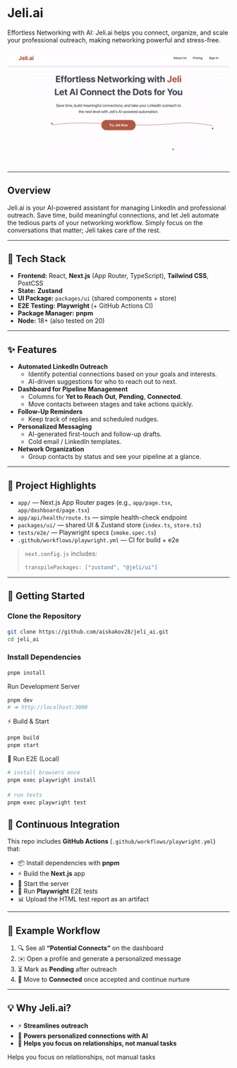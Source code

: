 # Jeli.ai

Effortless Networking with AI: Jeli.ai helps you connect, organize, and scale your professional outreach, making networking powerful and stress-free.

![Jeli.ai Frontpage](Jeli_AI_frontpage.png)

---

## Overview

Jeli.ai is your AI-powered assistant for managing LinkedIn and professional outreach. Save time, build meaningful connections, and let Jeli automate the tedious parts of your networking workflow. Simply focus on the conversations that matter; Jeli takes care of the rest.

---

## 🚀 Tech Stack

- **Frontend:** React, **Next.js** (App Router, TypeScript), **Tailwind CSS**, PostCSS  
- **State:** **Zustand**  
- **UI Package:** `packages/ui` (shared components + store)  
- **E2E Testing:** **Playwright** (+ GitHub Actions CI)  
- **Package Manager:** **pnpm**  
- **Node:** 18+ (also tested on 20)

---

## ✨ Features

- **Automated LinkedIn Outreach**
  - Identify potential connections based on your goals and interests.
  - AI-driven suggestions for who to reach out to next.
- **Dashboard for Pipeline Management**
  - Columns for **Yet to Reach Out**, **Pending**, **Connected**.
  - Move contacts between stages and take actions quickly.
- **Follow-Up Reminders**
  - Keep track of replies and scheduled nudges.
- **Personalized Messaging**
  - AI-generated first-touch and follow-up drafts.
  - Cold email / LinkedIn templates.
- **Network Organization**
  - Group contacts by status and see your pipeline at a glance.

---

## 📁 Project Highlights

- `app/` — Next.js App Router pages (e.g., `app/page.tsx`, `app/dashboard/page.tsx`)  
- `app/api/health/route.ts` — simple health-check endpoint  
- `packages/ui/` — shared UI & Zustand store (`index.ts`, `store.ts`)  
- `tests/e2e/` — Playwright specs (`smoke.spec.ts`)  
- `.github/workflows/playwright.yml` — CI for build + e2e  

> `next.config.js` includes:
> ```js
> transpilePackages: ["zustand", "@jeli/ui"]
> ```

---
## 🚀 Getting Started

### Clone the Repository
```bash
git clone https://github.com/aiskakov28/jeli_ai.git
cd jeli_ai
```

### Install Dependencies
```bash
pnpm install
```

Run Development Server
```bash
pnpm dev
# ➜ http://localhost:3000
```

⚡ Build & Start
```bash
pnpm build
pnpm start
```

🧪 Run E2E (Local)
```bash
# install browsers once
pnpm exec playwright install

# run tests
pnpm exec playwright test
```

## 🔄 Continuous Integration

This repo includes **GitHub Actions** (`.github/workflows/playwright.yml`) that:

- 📦 Install dependencies with **pnpm**
- ⚡ Build the **Next.js** app
- 🚀 Start the server
- 🧪 Run **Playwright** E2E tests
- 📊 Upload the HTML test report as an artifact

---

## 🧩 Example Workflow

1. 🔍 See all **“Potential Connects”** on the dashboard  
2. ✉️ Open a profile and generate a personalized message  
3. ⏳ Mark as **Pending** after outreach  
4. 🤝 Move to **Connected** once accepted and continue nurture  

---

## 💡 Why Jeli.ai?

- ⚡ **Streamlines outreach**  
- 🤖 **Powers personalized connections with AI**  
- 🎯 **Helps you focus on relationships, not manual tasks**  

Helps you focus on relationships, not manual tasks
